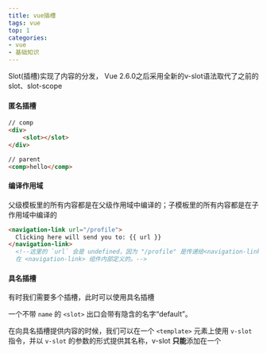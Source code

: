 ```yaml
---
title: vue插槽
tags: vue
top: 1
categories: 
- vue
- 基础知识
---
```



Slot(插槽)实现了内容的分发， Vue 2.6.0之后采用全新的v-slot语法取代了之前的slot、slot-scope

#### 匿名插槽

```html
// comp
<div>
	<slot></slot>
</div>

// parent
<comp>hello</comp>
```

#### 编译作用域

父级模板里的所有内容都是在父级作用域中编译的；子模板里的所有内容都是在子作用域中编译的

```html
<navigation-link url="/profile">
  Clicking here will send you to: {{ url }}
</navigation-link>
  <!--这里的 `url` 会是 undefined，因为 "/profile" 是传递给<navigation-link> 的而不是
  在 <navigation-link> 组件内部定义的。-->
```

#### 具名插槽

有时我们需要多个插槽，此时可以使用具名插槽

一个不带 `name` 的 `<slot>` 出口会带有隐含的名字“default”。

在向具名插槽提供内容的时候，我们可以在一个 `<template>` 元素上使用 `v-slot` 指令，并以 `v-slot` 的参数的形式提供其名称，v-slot **只能**添加在一个 <template> 上（**独占默认插槽**除外）

```html
// comp
<div>
    <slot></slot>
    <slot name="content"></slot>
</div>

// parent
<comp>
	<!-- 默认插槽用default做参数 -->
    <template v-slot:default>具名插槽</template>
    <!-- 具名插槽用插槽名做参数 -->
    <template v-slot:content>内容...</template>
</comp>
```

`v-slot` 也有缩写，即把参数之前的所有内容 (`v-slot:`) 替换为字符 `#`。例如 `v-slot:content` 可以被重写为 `#content`，注意`#=`无效，必须写成`#default=`

#### 作用域插槽

```html
// Comp3
<div>
	<slot :foo="foo"></slot>
</div>

// parent
<Comp3>
    <!-- 把v-slot的值指定为作用域上下文对象, ctx可以随便取 -->
    <template v-slot:default="ctx">
    来自子组件数据：{{ctx.foo}}
    </template>
</Comp3>
```

#### 独占默认插槽

当被提供的内容**只有**默认插槽时，组件的标签才可以被当作插槽的模板来使用。这样我们就可以把 `v-slot` 直接用在组件上

```html
<current-user v-slot="slotProps">
  {{ slotProps.user.firstName }}
</current-user>

// 可使用解构方式
<current-user v-slot="{ user }">
  {{ user.firstName }}
</current-user>
```

#### 解构插槽 Prop

作用域插槽的内部工作原理是将你的插槽内容包括在一个传入单个参数的函数里，所以 `v-slot` 的值实际上可以是任何能够作为函数定义中的参数的 JavaScript 表达式。所以使用 [ES2015 解构](https://developer.mozilla.org/zh-CN/docs/Web/JavaScript/Reference/Operators/Destructuring_assignment#解构对象)来传入具体的插槽 prop，如下：

```html
<current-user v-slot="{ user }">
  {{ user.firstName }}
</current-user>

// 别名
<current-user v-slot="{ user: person }">
  {{ person.firstName }}
</current-user>

// 带默认值
<current-user v-slot="{ user = { firstName: 'Guest' } }">
  {{ user.firstName }}
</current-user>
```

